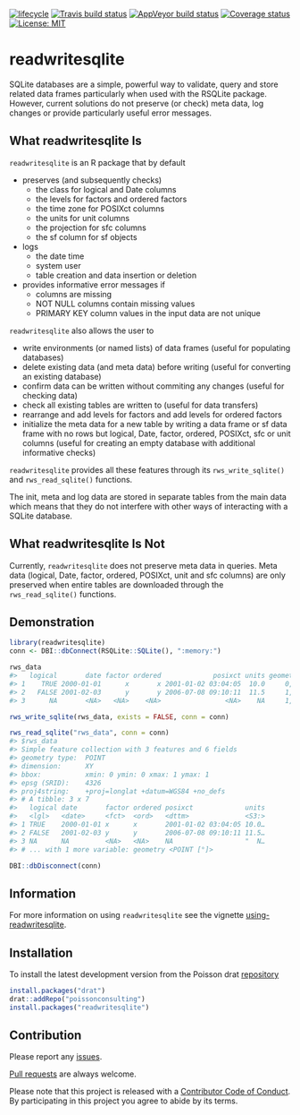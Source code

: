
<!-- README.md is generated from README.Rmd. Please edit that file -->

[![lifecycle](https://img.shields.io/badge/lifecycle-experimental-orange.svg)](https://www.tidyverse.org/lifecycle/#experimental)
[![Travis build
status](https://travis-ci.org/poissonconsulting/readwritesqlite.svg?branch=master)](https://travis-ci.org/poissonconsulting/readwritesqlite)
[![AppVeyor build
status](https://ci.appveyor.com/api/projects/status/github/poissonconsulting/readwritesqlite?branch=master&svg=true)](https://ci.appveyor.com/project/poissonconsulting/readwritesqlite)
[![Coverage
status](https://codecov.io/gh/poissonconsulting/readwritesqlite/branch/master/graph/badge.svg)](https://codecov.io/github/poissonconsulting/readwritesqlite?branch=master)
[![License:
MIT](https://img.shields.io/badge/License-MIT-green.svg)](https://opensource.org/licenses/MIT)

# readwritesqlite

SQLite databases are a simple, powerful way to validate, query and store
related data frames particularly when used with the RSQLite package.
However, current solutions do not preserve (or check) meta data, log
changes or provide particularly useful error messages.

## What readwritesqlite Is

`readwritesqlite` is an R package that by default

  - preserves (and subsequently checks)
      - the class for logical and Date columns
      - the levels for factors and ordered factors
      - the time zone for POSIXct columns
      - the units for unit columns
      - the projection for sfc columns
      - the sf column for sf objects
  - logs
      - the date time
      - system user
      - table creation and data insertion or deletion
  - provides informative error messages if
      - columns are missing
      - NOT NULL columns contain missing values
      - PRIMARY KEY column values in the input data are not unique

`readwritesqlite` also allows the user to

  - write environments (or named lists) of data frames (useful for
    populating databases)
  - delete existing data (and meta data) before writing (useful for
    converting an existing database)
  - confirm data can be written without commiting any changes (useful
    for checking data)
  - check all existing tables are written to (useful for data transfers)
  - rearrange and add levels for factors and add levels for ordered
    factors
  - initialize the meta data for a new table by writing a data frame or
    sf data frame with no rows but logical, Date, factor, ordered,
    POSIXct, sfc or unit columns (useful for creating an empty database
    with additional informative checks)

`readwritesqlite` provides all these features through its
`rws_write_sqlite()` and `rws_read_sqlite()` functions.

The init, meta and log data are stored in separate tables from the main
data which means that they do not interfere with other ways of
interacting with a SQLite database.

## What readwritesqlite Is Not

Currently, `readwritesqlite` does not preserve meta data in queries.
Meta data (logical, Date, factor, ordered, POSIXct, unit and sfc
columns) are only preserved when entire tables are downloaded through
the `rws_read_sqlite()` functions.

## Demonstration

``` r
library(readwritesqlite)
conn <- DBI::dbConnect(RSQLite::SQLite(), ":memory:")

rws_data
#>   logical       date factor ordered             posixct units geometry
#> 1    TRUE 2000-01-01      x       x 2001-01-02 03:04:05  10.0     0, 1
#> 2   FALSE 2001-02-03      y       y 2006-07-08 09:10:11  11.5     1, 0
#> 3      NA       <NA>   <NA>    <NA>                <NA>    NA     1, 1

rws_write_sqlite(rws_data, exists = FALSE, conn = conn)

rws_read_sqlite("rws_data", conn = conn)
#> $rws_data
#> Simple feature collection with 3 features and 6 fields
#> geometry type:  POINT
#> dimension:      XY
#> bbox:           xmin: 0 ymin: 0 xmax: 1 ymax: 1
#> epsg (SRID):    4326
#> proj4string:    +proj=longlat +datum=WGS84 +no_defs
#> # A tibble: 3 x 7
#>   logical date       factor ordered posixct             units
#>   <lgl>   <date>     <fct>  <ord>   <dttm>              <S3:>
#> 1 TRUE    2000-01-01 x      x       2001-01-02 03:04:05 10.0…
#> 2 FALSE   2001-02-03 y      y       2006-07-08 09:10:11 11.5…
#> 3 NA      NA         <NA>   <NA>    NA                  "  N…
#> # ... with 1 more variable: geometry <POINT [°]>

DBI::dbDisconnect(conn)
```

## Information

For more information on using `readwritesqlite` see the vignette
[using-readwritesqlite](https://poissonconsulting.github.io/readwritesqlite/articles/using-readwritesqlite.html).

## Installation

To install the latest development version from the Poisson drat
[repository](https://github.com/poissonconsulting/drat)

``` r
install.packages("drat")
drat::addRepo("poissonconsulting")
install.packages("readwritesqlite")
```

## Contribution

Please report any
[issues](https://github.com/poissonconsulting/readwritesqlite/issues).

[Pull
requests](https://github.com/poissonconsulting/readwritesqlite/pulls)
are always welcome.

Please note that this project is released with a [Contributor Code of
Conduct](CONDUCT.md). By participating in this project you agree to
abide by its terms.
